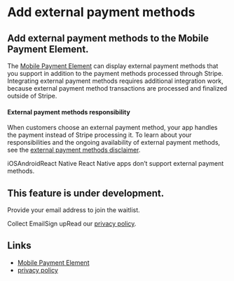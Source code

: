 # Add external payment methods

## Add external payment methods to the Mobile Payment Element.

The [Mobile Payment
Element](https://docs.stripe.com/payments/elements/mobile-payment-element) can
display external payment methods that you support in addition to the payment
methods processed through Stripe. Integrating external payment methods requires
additional integration work, because external payment method transactions are
processed and finalized outside of Stripe.

#### External payment methods responsibility

When customers choose an external payment method, your app handles the payment
instead of Stripe processing it. To learn about your responsibilities and the
ongoing availability of external payment methods, see the [external payment
methods
disclaimer](https://docs.stripe.com/payments/mobile/external-payment-methods#external-payment-methods-disclaimer).

iOSAndroidReact Native
React Native apps don’t support external payment methods.

## This feature is under development.

Provide your email address to join the waitlist.

Collect EmailSign upRead our [privacy policy](https://stripe.com/privacy).

## Links

- [Mobile Payment
Element](https://docs.stripe.com/payments/elements/mobile-payment-element)
- [privacy policy](https://stripe.com/privacy)